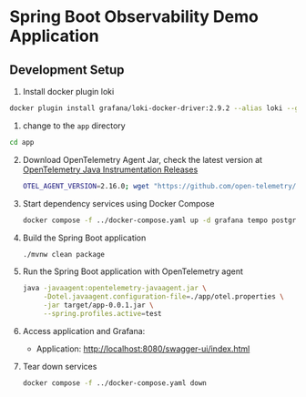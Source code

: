 # Spring Boot Observability Demo Application

## Development Setup

1. Install docker plugin loki

```bash
docker plugin install grafana/loki-docker-driver:2.9.2 --alias loki --grant-all-permissions
```

1. change to the `app` directory

```bash 
cd app
```

2. Download OpenTelemetry Agent Jar, check the latest version
   at [OpenTelemetry Java Instrumentation Releases](https://github.com/open-telemetry/opentelemetry-java-instrumentation/releases/)

    ```bash
    OTEL_AGENT_VERSION=2.16.0; wget "https://github.com/open-telemetry/opentelemetry-java-instrumentation/releases/download/v${OTEL_AGENT_VERSION}/opentelemetry-javaagent.jar"
    ```

3. Start dependency services using Docker Compose

    ```bash
    docker compose -f ../docker-compose.yaml up -d grafana tempo postgres redis
    ```

4. Build the Spring Boot application

    ```bash
    ./mvnw clean package
    ```

5. Run the Spring Boot application with OpenTelemetry agent

    ```bash 
   java -javaagent:opentelemetry-javaagent.jar \
         -Dotel.javaagent.configuration-file=./app/otel.properties \
         -jar target/app-0.0.1.jar \
         --spring.profiles.active=test
    ```
6. Access application and Grafana:

    - Application: <http://localhost:8080/swagger-ui/index.html>


7. Tear down services

    ```bash
    docker compose -f ../docker-compose.yaml down
    ```
